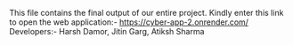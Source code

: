 This file contains the final output of our entire project. Kindly enter this link to open the web application:- https://cyber-app-2.onrender.com/
Developers:- Harsh Damor, Jitin Garg, Atiksh Sharma
